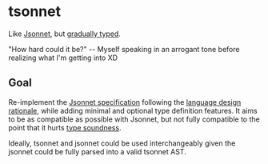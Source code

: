 # tsonnet

Like [Jsonnet](https://jsonnet.org/), but [gradually typed](https://en.wikipedia.org/wiki/Gradual_typing).

"How hard could it be?" -- Myself speaking in an arrogant tone before realizing what I'm getting into XD

## Goal

Re-implement the [Jsonnet specification](https://jsonnet.org/ref/spec.html) following the [language design rationale](https://jsonnet.org/articles/design.html), while adding minimal and optional type definition features. It aims to be as compatible as possible with Jsonnet, but not fully compatible to the point that it hurts [type soundness](https://en.wikipedia.org/wiki/Type_safety).

Ideally, tsonnet and jsonnet could be used interchangeably given the jsonnet could be fully parsed into a valid tsonnet AST.
